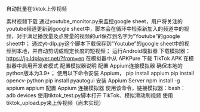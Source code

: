 自动批量在tiktok上传视频

素材视频下载
通过youtube_monitor.py来监控google sheet，用户将关注的youtube频道更新到google sheet中，脚本会在循环中检索新加入的频道中的视频，对于满足播放量及点赞量的视频的url保存到名字为“Youtube”的google sheet中；
通过yt-dlp.py这个脚本下载保存到“Youtube”的google sheet中的视频到本地，并自动剪切成规定长度的短视频；
运行Android模拟器
下载模拟器：https://jp.ldplayer.net/?from=en
在模拟器中从 APKPure 下载 TikTok APK
在模拟器中启用开发者模式
配置模拟器说明
配置 Appium连接模拟器
确保本地的python版本为3.9+；
使用以下命令安装 Appium，
pip install appium
pip install opencv-python
pip install pyautogui
安装 Appium Server
npm install -g appium
appium
配置 Appium 连接模拟器
使用该命令，链接模拟器：bash：adb devices
使用tiktok_test.py脚本打开 TikTok、模拟滑动刷视频
使用tiktok_upload.py来上传视频（尚未实现）
